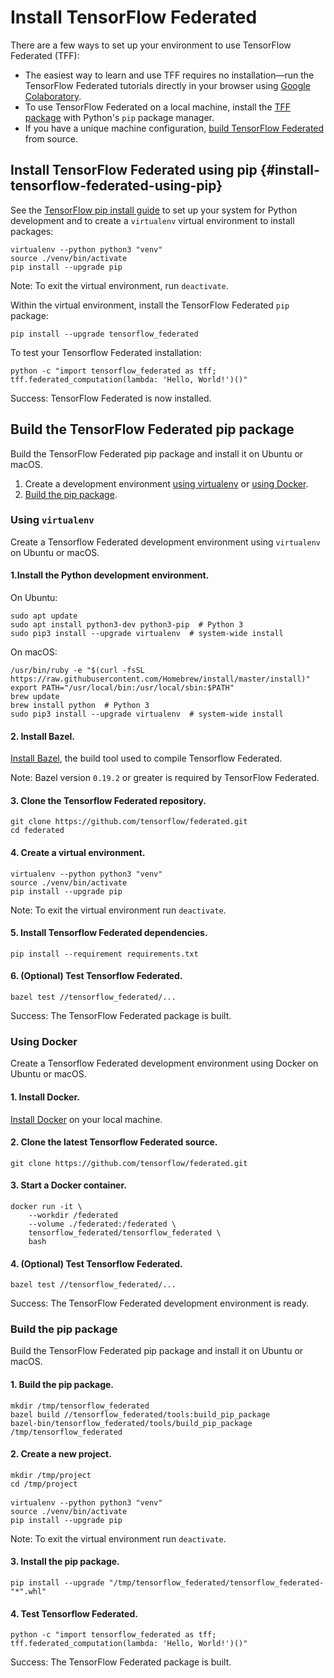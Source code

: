 # Install TensorFlow Federated

There are a few ways to set up your environment to use TensorFlow Federated (TFF):

* The easiest way to learn and use TFF requires no installation—run the
TensorFlow Federated tutorials directly in your browser using
[Google Colaboratory](https://colab.research.google.com/notebooks/welcome.ipynb).
* To use TensorFlow Federated on a local machine, install the
[TFF package](#install-tensorflow-federated-using-pip) with Python's `pip`
package manager.
* If you have a unique machine configuration,
[build TensorFlow Federated](#build-the-tensorflow-federated-pip-package) from
source.

## Install TensorFlow Federated using pip {#install-tensorflow-federated-using-pip}

See the [TensorFlow pip install guide](https://www.tensorflow.org/install/pip)
to set up your system for Python development and to create a `virtualenv`
virtual environment to install packages:

<pre class="prettyprint lang-bsh">
<code class="devsite-terminal">virtualenv --python python3 "venv"</code>
<code class="devsite-terminal">source ./venv/bin/activate</code>
<code class="devsite-terminal tfo-terminal-venv">pip install --upgrade pip</code>
</pre>

Note: To exit the virtual environment, run `deactivate`.

Within the virtual environment, install the TensorFlow Federated `pip` package:

<pre class="prettyprint lang-bsh">
<code class="devsite-terminal tfo-terminal-venv">pip install --upgrade tensorflow_federated</code>
</pre>

To test your Tensorflow Federated installation:

<pre class="prettyprint lang-bsh">
<code class="devsite-terminal tfo-terminal-venv">python -c "import tensorflow_federated as tff; tff.federated_computation(lambda: 'Hello, World!')()"</code>
</pre>

Success: TensorFlow Federated is now installed.


## Build the TensorFlow Federated pip package

Build the TensorFlow Federated pip package and install it on Ubuntu or macOS.

1.  Create a development environment [using virtualenv](#using-virtualenv) or
    [using Docker](#using_docker).
2.  [Build the pip package](#build-the-pip-package).

### Using `virtualenv`

Create a Tensorflow Federated development environment using `virtualenv` on
Ubuntu or macOS.

#### 1.Install the Python development environment.

On Ubuntu:

<pre class="prettyprint lang-bsh">
<code class="devsite-terminal">sudo apt update</code>
<code class="devsite-terminal">sudo apt install python3-dev python3-pip  # Python 3</code>
<code class="devsite-terminal">sudo pip3 install --upgrade virtualenv  # system-wide install</code>
</pre>

On macOS:

<pre class="prettyprint lang-bsh">
<code class="devsite-terminal">/usr/bin/ruby -e "$(curl -fsSL https://raw.githubusercontent.com/Homebrew/install/master/install)"</code>
<code class="devsite-terminal">export PATH="/usr/local/bin:/usr/local/sbin:$PATH"</code>
<code class="devsite-terminal">brew update</code>
<code class="devsite-terminal">brew install python  # Python 3</code>
<code class="devsite-terminal">sudo pip3 install --upgrade virtualenv  # system-wide install</code>
</pre>

#### 2. Install Bazel.

[Install Bazel](https://docs.bazel.build/versions/master/install.html), the build
tool used to compile Tensorflow Federated.

Note: Bazel version `0.19.2` or greater is required by TensorFlow Federated.

#### 3. Clone the Tensorflow Federated repository.

<pre class="prettyprint lang-bsh">
<code class="devsite-terminal">git clone https://github.com/tensorflow/federated.git</code>
<code class="devsite-terminal">cd federated</code>
</pre>

#### 4. Create a virtual environment.

<pre class="prettyprint lang-bsh">
<code class="devsite-terminal">virtualenv --python python3 "venv"</code>
<code class="devsite-terminal">source ./venv/bin/activate</code>
<code class="devsite-terminal tfo-terminal-venv">pip install --upgrade pip</code>
</pre>

Note: To exit the virtual environment run `deactivate`.

#### 5. Install Tensorflow Federated dependencies.

<pre class="prettyprint lang-bsh">
<code class="devsite-terminal tfo-terminal-venv">pip install --requirement requirements.txt</code>
</pre>

#### 6. (Optional) Test Tensorflow Federated.

<pre class="prettyprint lang-bsh">
<code class="devsite-terminal tfo-terminal-venv">bazel test //tensorflow_federated/...</code>
</pre>

Success: The TensorFlow Federated package is built.


### Using Docker

Create a Tensorflow Federated development environment using Docker on Ubuntu or
macOS.

#### 1. Install Docker.

[Install Docker](https://docs.docker.com/install/) on your local machine.

#### 2. Clone the latest Tensorflow Federated source.

<pre class="prettyprint lang-bsh">
<code class="devsite-terminal">git clone https://github.com/tensorflow/federated.git</code>
</pre>

#### 3. Start a Docker container.

<pre class="prettyprint lang-bsh">
<code class="devsite-terminal">docker run -it \
    --workdir /federated
    --volume ./federated:/federated \
    tensorflow_federated/tensorflow_federated \
    bash</code>
</pre>

#### 4. (Optional) Test Tensorflow Federated.

<pre class="prettyprint lang-bsh">
<code class="devsite-terminal">bazel test //tensorflow_federated/...</code>
</pre>

Success: The TensorFlow Federated development environment is ready.


### Build the pip package

Build the TensorFlow Federated pip package and install it on Ubuntu or macOS.

#### 1. Build the pip package.

<pre class="prettyprint lang-bsh">
<code class="devsite-terminal">mkdir /tmp/tensorflow_federated</code>
<code class="devsite-terminal">bazel build //tensorflow_federated/tools:build_pip_package</code>
<code class="devsite-terminal">bazel-bin/tensorflow_federated/tools/build_pip_package /tmp/tensorflow_federated</code>
</pre>

#### 2. Create a new project.

<pre class="prettyprint lang-bsh">
<code class="devsite-terminal">mkdir /tmp/project</code>
<code class="devsite-terminal">cd /tmp/project</code>

<code class="devsite-terminal">virtualenv --python python3 "venv"</code>
<code class="devsite-terminal">source ./venv/bin/activate</code>
<code class="devsite-terminal tfo-terminal-venv">pip install --upgrade pip</code>
</pre>

Note: To exit the virtual environment run `deactivate`.

#### 3. Install the pip package.

<pre class="prettyprint lang-bsh">
<code class="devsite-terminal tfo-terminal-venv">pip install --upgrade "/tmp/tensorflow_federated/tensorflow_federated-"*".whl"</code>
</pre>

#### 4. Test Tensorflow Federated.

<pre class="prettyprint lang-bsh">
<code class="devsite-terminal tfo-terminal-venv">python -c "import tensorflow_federated as tff; tff.federated_computation(lambda: 'Hello, World!')()"</code>
</pre>

Success: The TensorFlow Federated package is built.
